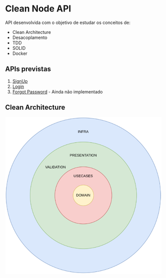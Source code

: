 # Clean Node API

API desenvolvida com o objetivo de estudar os conceitos de: 
* Clean Architecture
* Desacoplamento
* TDD
* SOLID
* Docker

## APIs previstas
1. [SignUp](./documentation/signup.md)
2. [Login](./documentation/login.md)
3. [Forgot Password](./documentation/forgot-password.md) - Ainda não implementado


## Clean Architecture

![](./documentation/imgs/clean-arch-layers.png)
